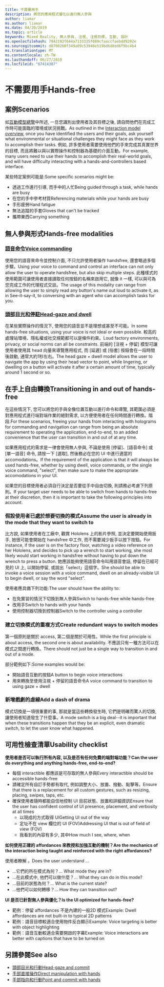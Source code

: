 ```yaml
---
title: 不需要用手
description: 將您的應用程式優化以進行無人參與
author: liamar
ms.author: liamar
ms.date: 04/20/2019
ms.topic: article
keywords: Mixed Reality, 無人參與, 注視, 注視目標, 互動, 設計
ms.openlocfilehash: 7942192f644a7133335f089cfaaccfaebdd9292e
ms.sourcegitcommit: d8700260f349a09c53948e519bd6d8ed6f9bc4b4
ms.translationtype: MT
ms.contentlocale: zh-TW
ms.lasthandoff: 06/27/2019
ms.locfileid: "67414387"
---
```

# <a name="hands-free"></a><span data-ttu-id="19d70-104">不需要用手</span><span class="sxs-lookup"><span data-stu-id="19d70-104">Hands-free</span></span>



## <a name="scenarios"></a><span data-ttu-id="19d70-105">案例</span><span class="sxs-lookup"><span data-stu-id="19d70-105">Scenarios</span></span>

<span data-ttu-id="19d70-106">如[互動模型總覽](interaction-fundamentals.md)中所述, 一旦您識別出使用者及其目標之後, 請自問他們在完成工作時可能面臨的環境或狀況挑戰。</span><span class="sxs-lookup"><span data-stu-id="19d70-106">As outlined in the [Interaction model overview](interaction-fundamentals.md), once you have identified the users and their goals, ask yourself what environmental or situational challenges they might face as they work to accomplish their tasks.</span></span> <span data-ttu-id="19d70-107">例如, 許多使用者需要使用他們的手來完成其真實世界的目標, 而且將難以與以實際操作和控制器為基礎的介面互動。</span><span class="sxs-lookup"><span data-stu-id="19d70-107">For example, many users need to use their hands to accomplish their real-world goals, and will have difficulty interacting with a hands-and-controllers based interface.</span></span> 

<span data-ttu-id="19d70-108">某些特定案例可能是:</span><span class="sxs-lookup"><span data-stu-id="19d70-108">Some specific scenarios might be:</span></span> 
* <span data-ttu-id="19d70-109">透過工作進行引導, 而手中的人忙</span><span class="sxs-lookup"><span data-stu-id="19d70-109">Being guided through a task, while hands are busy</span></span>
* <span data-ttu-id="19d70-110">在您的手中參考材質</span><span class="sxs-lookup"><span data-stu-id="19d70-110">Referencing materials while your hands are busy</span></span>
* <span data-ttu-id="19d70-111">手形疲勞</span><span class="sxs-lookup"><span data-stu-id="19d70-111">Hand fatigue</span></span>
* <span data-ttu-id="19d70-112">無法追蹤的手套</span><span class="sxs-lookup"><span data-stu-id="19d70-112">Gloves that can't be tracked</span></span>
* <span data-ttu-id="19d70-113">攜帶東西</span><span class="sxs-lookup"><span data-stu-id="19d70-113">Carrying something</span></span>


## <a name="hands-free-modalities"></a><span data-ttu-id="19d70-114">無人參與形式</span><span class="sxs-lookup"><span data-stu-id="19d70-114">Hands-free modalities</span></span>

### <a name="voice-commandingvoice-designmd"></a>[<span data-ttu-id="19d70-115">語音命令</span><span class="sxs-lookup"><span data-stu-id="19d70-115">Voice commanding</span></span>](voice-design.md)

<span data-ttu-id="19d70-116">使用您的語音來命令並控制介面, 不只允許使用者操作 handsfree, 還會略過多個步驟。</span><span class="sxs-lookup"><span data-stu-id="19d70-116">Using your voice to command and control an interface can not only allow the user to operate handsfree, but also skip multiple steps.</span></span> <span data-ttu-id="19d70-117">此種樣式的使用範圍可讓使用者直接讀取任何按鈕的名稱來啟用它, 就像 it 一樣, 可以與可為您完成工作的代理程式交談。</span><span class="sxs-lookup"><span data-stu-id="19d70-117">The usage of this modality can range from allowing the user to simply read any button's name out loud to activate it, as in See-it-say-it, to conversing with an agent who can accomplish tasks for you.</span></span>



### <a name="head-gaze-and-dwellgaze-and-dwellmd"></a>[<span data-ttu-id="19d70-118">頭部目光和停駐</span><span class="sxs-lookup"><span data-stu-id="19d70-118">Head-gaze and dwell</span></span>](gaze-and-dwell.md)

<span data-ttu-id="19d70-119">在某些實際操作的情況下, 使用您的語音並不是理想或甚至不可能。</span><span class="sxs-lookup"><span data-stu-id="19d70-119">In some hands-free situations, using your voice is not ideal or even possible.</span></span> <span data-ttu-id="19d70-120">較高的處理站環境、隱私權或社交規範都可以是條件約束。</span><span class="sxs-lookup"><span data-stu-id="19d70-120">Loud factory environments, privacy, or social norms can all be constraints.</span></span> <span data-ttu-id="19d70-121">前端的 [注視 + 停留] 模型可讓使用者使用其 head 向量來導覽應用程式, 而 [延遲] 或 [俗套] 按鈕會在一段時間後啟動, 通常大約1秒左右。</span><span class="sxs-lookup"><span data-stu-id="19d70-121">The head gaze + dwell model allows the user to navigate the app by using their head vector to point, while lingering, or dwelling on a button will activate it after a certain amount of time, typically around 1 second or so.</span></span> 


## <a name="transitioning-in-and-out-of-hands-free"></a><span data-ttu-id="19d70-122">在手上自由轉換</span><span class="sxs-lookup"><span data-stu-id="19d70-122">Transitioning in and out of hands-free</span></span>

<span data-ttu-id="19d70-123">在這些情況下, 您可以將您的手與全像位置互動以進行命令和導覽, 其範圍必須是對應用程式進行端對端作業的絕對需求, 以方便使用者在任何時間進行轉換。階段.</span><span class="sxs-lookup"><span data-stu-id="19d70-123">For these scenarios, freeing your hands from interacting with holograms for commanding and navigation can range from being an absolute requirement to operating the application, end-to-end, to an added convenience that the user can transition in and out of at any time.</span></span> 

<span data-ttu-id="19d70-124">如果應用程式的需求是一律會使用無人參與, 不論是使用 [停留]、[語音命令] 或 [單一語音] 命令, 請按一下 [選取], 然後務必在您的 UI 中進行適當的 accomodations。</span><span class="sxs-lookup"><span data-stu-id="19d70-124">If the requirement of the application is that it will always be used hands-free, whether by using dwell, voice commands, or the single voice command, "select", then make sure to make the appropriate accomodations in your UI.</span></span> 

<span data-ttu-id="19d70-125">如果您的目標使用者必須自行決定是否要從手中自由切換, 則請務必考慮下列原則。</span><span class="sxs-lookup"><span data-stu-id="19d70-125">If your target user needs to be able to switch from hands to hands-free at their discretion, then it is important to take the following principles into account.</span></span>

### <a name="assume-the-user-is-already-in-the-mode-that-they-want-to-switch-to"></a><span data-ttu-id="19d70-126">假設使用者已處於想要切換的模式</span><span class="sxs-lookup"><span data-stu-id="19d70-126">Assume the user is already in the mode that they want to switch to</span></span>
<span data-ttu-id="19d70-127">比方說, 如果使用者在工廠中, 觀賞 Hololens 上的影片參照, 並決定要開始使用扳手, 她很可能會開始在 handsfree 中工作, 而不需要減少扳手以按下按鈕。</span><span class="sxs-lookup"><span data-stu-id="19d70-127">For instance, if the user is on the factory floor, watching a video reference on her Hololens, and decides to pick up a wrench to start working, she most likely would start working in handsfree without having to put down the wrench to press a button.</span></span> <span data-ttu-id="19d70-128">她應該能夠使用語音命令叫用語音會話, 停留在已經可見的 UI 上, 以開始停留, 或說出「select」這個字。</span><span class="sxs-lookup"><span data-stu-id="19d70-128">She should be able to invoke a voice session with a voice command, dwell on an already-visible UI to begin dwell, or say the word "select".</span></span>

<span data-ttu-id="19d70-129">使用者應具備下列功能:</span><span class="sxs-lookup"><span data-stu-id="19d70-129">The user should have the ability to:</span></span> 
* <span data-ttu-id="19d70-130">在免實習的情況下切換到無人參與</span><span class="sxs-lookup"><span data-stu-id="19d70-130">Switch to hands-free while hands-free</span></span>
* <span data-ttu-id="19d70-131">改用手</span><span class="sxs-lookup"><span data-stu-id="19d70-131">Switch to hands with your hands</span></span>
* <span data-ttu-id="19d70-132">使用控制器切換到控制器</span><span class="sxs-lookup"><span data-stu-id="19d70-132">Switch to the controller using a controller</span></span> 

### <a name="create-redundant-ways-to-switch-modes"></a><span data-ttu-id="19d70-133">建立切換模式的重複方式</span><span class="sxs-lookup"><span data-stu-id="19d70-133">Create redundant ways to switch modes</span></span>
<span data-ttu-id="19d70-134">第一個原則是關於 access, 第二個是關於可用性。</span><span class="sxs-lookup"><span data-stu-id="19d70-134">While the first principle is about access, the second one is about availability.</span></span> <span data-ttu-id="19d70-135">不應該只有一種方法可以在模式之間進行轉換。</span><span class="sxs-lookup"><span data-stu-id="19d70-135">There should not just be a single way to transition in and out of a mode.</span></span> 

<span data-ttu-id="19d70-136">部分範例如下:</span><span class="sxs-lookup"><span data-stu-id="19d70-136">Some examples would be:</span></span> 
* <span data-ttu-id="19d70-137">開始語音互動的按鈕</span><span class="sxs-lookup"><span data-stu-id="19d70-137">A button to begin voice interactions</span></span>
* <span data-ttu-id="19d70-138">用來轉換至使用注視 + 停留的語音命令</span><span class="sxs-lookup"><span data-stu-id="19d70-138">A voice command to transition to using gaze + dwell</span></span>

### <a name="add-a-dash-of-drama"></a><span data-ttu-id="19d70-139">新增戲劇的虛線</span><span class="sxs-lookup"><span data-stu-id="19d70-139">Add a dash of drama</span></span>
<span data-ttu-id="19d70-140">模式切換是一項很重要的事, 那就是當這些轉換發生時, 它們是明確而驚人的切換, 讓使用者知道發生了什麼事。</span><span class="sxs-lookup"><span data-stu-id="19d70-140">A mode switch is a big deal--it is important that when these transitions happen that they be an explicit, even dramatic switch, to let the user know what happened.</span></span> 


## <a name="usability-checklist"></a><span data-ttu-id="19d70-141">可用性檢查清單</span><span class="sxs-lookup"><span data-stu-id="19d70-141">Usability checklist</span></span>

<span data-ttu-id="19d70-142">**使用者是否可以執行所有內容, 以及是否有任何免費的端對端功能？**</span><span class="sxs-lookup"><span data-stu-id="19d70-142">**Can the user do everything and anything hands-free, end-to-end?**</span></span>
* <span data-ttu-id="19d70-143">每個 interactible 都應該是可存取的無人參與</span><span class="sxs-lookup"><span data-stu-id="19d70-143">Every interactible should be accessible hands-free</span></span>
* <span data-ttu-id="19d70-144">請確定所有自訂手勢都有取代, 例如調整大小、放置、撥動、點擊等。</span><span class="sxs-lookup"><span data-stu-id="19d70-144">Ensure that there is a replacement for all custom gestures, such as resizing, placing, swipes, taps, etc.</span></span>
* <span data-ttu-id="19d70-145">確保使用者隨時都能自信地控制 UI 目前狀態、放置和詳細資訊</span><span class="sxs-lookup"><span data-stu-id="19d70-145">Ensure that the user has confident control of UI presence, placement, and verbosity at all times</span></span>
    * <span data-ttu-id="19d70-146">以現成的方式取得 UI</span><span class="sxs-lookup"><span data-stu-id="19d70-146">Getting UI out of the way</span></span>
    * <span data-ttu-id="19d70-147">定址不在 view 欄位的 UI (FOV)</span><span class="sxs-lookup"><span data-stu-id="19d70-147">Addressing UI that is out of field of view (FOV)</span></span>
    * <span data-ttu-id="19d70-148">我看到的內容有多少, 其中</span><span class="sxs-lookup"><span data-stu-id="19d70-148">How much I see, where, when</span></span>

<span data-ttu-id="19d70-149">**如何使用正確的 affordances 來教授和加強互動的機制？**</span><span class="sxs-lookup"><span data-stu-id="19d70-149">**Are the mechanics of the interaction being taught and reinforced with the right affordances?**</span></span>

<span data-ttu-id="19d70-150">使用者瞭解 。</span><span class="sxs-lookup"><span data-stu-id="19d70-150">Does the user understand ...</span></span>
* <span data-ttu-id="19d70-151">...它們的所在模式為何？</span><span class="sxs-lookup"><span data-stu-id="19d70-151">... What mode they are in?</span></span>
* <span data-ttu-id="19d70-152">...在此模式中, 他們可以做什麼？</span><span class="sxs-lookup"><span data-stu-id="19d70-152">... What they can do in this mode?</span></span>
* <span data-ttu-id="19d70-153">...目前的狀態為何？</span><span class="sxs-lookup"><span data-stu-id="19d70-153">... What is the current state?</span></span>
* <span data-ttu-id="19d70-154">...他們可以如何轉移？</span><span class="sxs-lookup"><span data-stu-id="19d70-154">... How they can transition out?</span></span>
    
<span data-ttu-id="19d70-155">**UI 是否已針對無人參與優化？**</span><span class="sxs-lookup"><span data-stu-id="19d70-155">**Is the UI optimized for hands-free?**</span></span>   

* <span data-ttu-id="19d70-156">範例：停留 affordances 不是內建的一般2D 模式</span><span class="sxs-lookup"><span data-stu-id="19d70-156">Example: Dwell affordances are not built-in to typical 2D patterns</span></span>
* <span data-ttu-id="19d70-157">範例：語音目標較適合使用物件反白顯示</span><span class="sxs-lookup"><span data-stu-id="19d70-157">Example: Voice targeting is better with object highlighting</span></span>
* <span data-ttu-id="19d70-158">範例：語音互動較適合需要開啟的字幕</span><span class="sxs-lookup"><span data-stu-id="19d70-158">Example: Voice interactions are better with captions that have to be turned on</span></span>


## <a name="see-also"></a><span data-ttu-id="19d70-159">另請參閱</span><span class="sxs-lookup"><span data-stu-id="19d70-159">See also</span></span>
* [<span data-ttu-id="19d70-160">頭部目光和行動</span><span class="sxs-lookup"><span data-stu-id="19d70-160">Head-gaze and commit</span></span>](gaze-and-commit.md)
* [<span data-ttu-id="19d70-161">手部直接操作</span><span class="sxs-lookup"><span data-stu-id="19d70-161">Direct manipulation with hands</span></span>](direct-manipulation.md)
* [<span data-ttu-id="19d70-162">手部指向和行動</span><span class="sxs-lookup"><span data-stu-id="19d70-162">Point and commit with hands</span></span>](point-and-commit.md)
